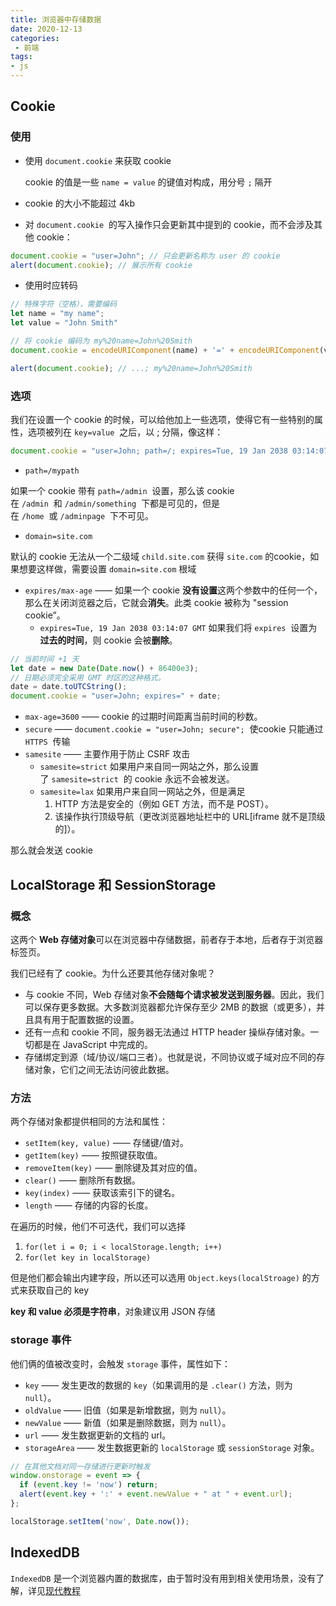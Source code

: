 ```yaml
---
title: 浏览器中存储数据
date: 2020-12-13
categories:
 - 前端
tags:
- js
---
```


## Cookie
### 使用

- 使用 `document.cookie` 来获取 cookie

  cookie 的值是一些 `name = value` 的键值对构成，用分号 `;` 隔开

- cookie 的大小不能超过 4kb
- 对 `document.cookie`  的写入操作只会更新其中提到的 cookie，而不会涉及其他 cookie：
```javascript
document.cookie = "user=John"; // 只会更新名称为 user 的 cookie
alert(document.cookie); // 展示所有 cookie
```

- 使用时应转码
```javascript
// 特殊字符（空格），需要编码
let name = "my name";
let value = "John Smith"

// 将 cookie 编码为 my%20name=John%20Smith
document.cookie = encodeURIComponent(name) + '=' + encodeURIComponent(value);

alert(document.cookie); // ...; my%20name=John%20Smith
```
### 选项
我们在设置一个 cookie 的时候，可以给他加上一些选项，使得它有一些特别的属性，选项被列在 `key=value`  之后，以 ; 分隔，像这样：
```javascript
document.cookie = "user=John; path=/; expires=Tue, 19 Jan 2038 03:14:07 GMT"
```

- `path=/mypath` 

如果一个 cookie 带有 `path=/admin`  设置，那么该 cookie 在 `/admin`  和 `/admin/something`  下都是可见的，但是在 `/home`  或 `/adminpage`  下不可见。

- `domain=site.com` 

默认的 cookie 无法从一个二级域 `child.site.com` 获得 `site.com` 的cookie，如果想要这样做，需要设置 `domain=site.com` 根域

- `expires/max-age` —— 如果一个 cookie **没有设置**这两个参数中的任何一个，那么在关闭浏览器之后，它就会**消失**。此类 cookie 被称为 "session cookie”。
   - `expires=Tue, 19 Jan 2038 03:14:07 GMT` 如果我们将 `expires`  设置为**过去的时间**，则 cookie 会被**删除**。
```javascript
// 当前时间 +1 天
let date = new Date(Date.now() + 86400e3);
// 日期必须完全采用 GMT 时区的这种格式。
date = date.toUTCString();
document.cookie = "user=John; expires=" + date;
```

   - `max-age=3600` —— cookie 的过期时间距离当前时间的秒数。
- `secure` —— `document.cookie = "user=John; secure";`  使cookie 只能通过 `HTTPS`  传输
- `samesite` —— 主要作用于防止 CSRF 攻击
   - `samesite=strict` 如果用户来自同一网站之外，那么设置了 `samesite=strict`  的 cookie 永远不会被发送。
   - `samesite=lax` 如果用户来自同一网站之外，但是满足
      1. HTTP 方法是安全的（例如 GET 方法，而不是 POST）。
      1. 该操作执行顶级导航（更改浏览器地址栏中的 URL[iframe 就不是顶级的]）。

那么就会发送 cookie
## LocalStorage 和 SessionStorage
### 概念
这两个 **Web 存储对象**可以在浏览器中存储数据，前者存于本地，后者存于浏览器标签页。


我们已经有了 cookie。为什么还要其他存储对象呢？

- 与 cookie 不同，Web 存储对象**不会随每个请求被发送到服务器**。因此，我们可以保存更多数据。大多数浏览器都允许保存至少 2MB 的数据（或更多），并且具有用于配置数据的设置。
- 还有一点和 cookie 不同，服务器无法通过 HTTP header 操纵存储对象。一切都是在 JavaScript 中完成的。
- 存储绑定到源（域/协议/端口三者）。也就是说，不同协议或子域对应不同的存储对象，它们之间无法访问彼此数据。
### 方法
两个存储对象都提供相同的方法和属性：

- `setItem(key, value)` —— 存储键/值对。
- `getItem(key)` —— 按照键获取值。
- `removeItem(key)` —— 删除键及其对应的值。
- `clear()` —— 删除所有数据。
- `key(index)` —— 获取该索引下的键名。
- `length` —— 存储的内容的长度。



在遍历的时候，他们不可迭代，我们可以选择

1. `for(let i = 0; i < localStorage.length; i++)` 
1. `for(let key in localStorage)` 

但是他们都会输出内建字段，所以还可以选用 `Object.keys(localStroage)` 的方式来获取自己的 key


**key 和 value 必须是字符串**，对象建议用 JSON 存储
### storage 事件
他们俩的值被改变时，会触发 `storage` 事件，属性如下：

- `key` —— 发生更改的数据的 `key`（如果调用的是 `.clear()` 方法，则为 `null`）。
- `oldValue` —— 旧值（如果是新增数据，则为 `null`）。
- `newValue` —— 新值（如果是删除数据，则为 `null`）。
- `url` —— 发生数据更新的文档的 url。
- `storageArea` —— 发生数据更新的 `localStorage` 或 `sessionStorage` 对象。
```javascript
// 在其他文档对同一存储进行更新时触发
window.onstorage = event => { 
  if (event.key != 'now') return;
  alert(event.key + ':' + event.newValue + " at " + event.url);
};

localStorage.setItem('now', Date.now());
```
## IndexedDB
`IndexedDB` 是一个浏览器内置的数据库，由于暂时没有用到相关使用场景，没有了解，详见[现代教程](https://zh.javascript.info/indexeddb) 
